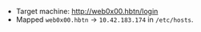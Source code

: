 - Target machine: http://web0x00.hbtn/login
- Mapped `web0x00.hbtn` → `10.42.183.174` in `/etc/hosts`.